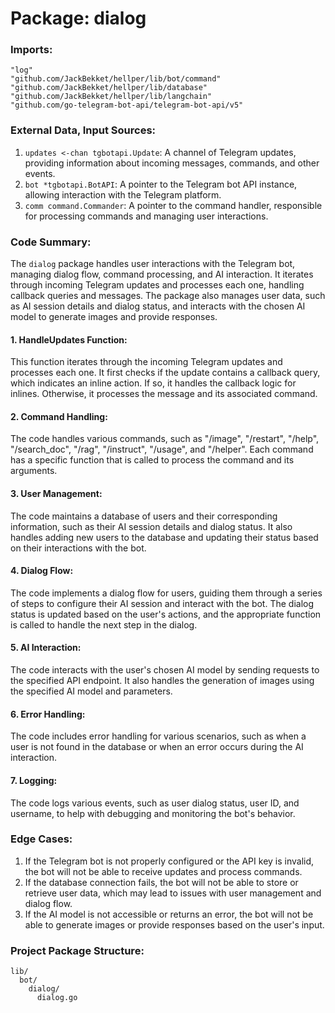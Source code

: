 # Package: dialog

### Imports:

```
"log"
"github.com/JackBekket/hellper/lib/bot/command"
"github.com/JackBekket/hellper/lib/database"
"github.com/JackBekket/hellper/lib/langchain"
"github.com/go-telegram-bot-api/telegram-bot-api/v5"
```

### External Data, Input Sources:

1. `updates <-chan tgbotapi.Update`: A channel of Telegram updates, providing information about incoming messages, commands, and other events.
2. `bot *tgbotapi.BotAPI`: A pointer to the Telegram bot API instance, allowing interaction with the Telegram platform.
3. `comm command.Commander`: A pointer to the command handler, responsible for processing commands and managing user interactions.

### Code Summary:

The `dialog` package handles user interactions with the Telegram bot, managing dialog flow, command processing, and AI interaction. It iterates through incoming Telegram updates and processes each one, handling callback queries and messages. The package also manages user data, such as AI session details and dialog status, and interacts with the chosen AI model to generate images and provide responses.

#### 1. HandleUpdates Function:

This function iterates through the incoming Telegram updates and processes each one. It first checks if the update contains a callback query, which indicates an inline action. If so, it handles the callback logic for inlines. Otherwise, it processes the message and its associated command.

#### 2. Command Handling:

The code handles various commands, such as "/image", "/restart", "/help", "/search_doc", "/rag", "/instruct", "/usage", and "/helper". Each command has a specific function that is called to process the command and its arguments.

#### 3. User Management:

The code maintains a database of users and their corresponding information, such as their AI session details and dialog status. It also handles adding new users to the database and updating their status based on their interactions with the bot.

#### 4. Dialog Flow:

The code implements a dialog flow for users, guiding them through a series of steps to configure their AI session and interact with the bot. The dialog status is updated based on the user's actions, and the appropriate function is called to handle the next step in the dialog.

#### 5. AI Interaction:

The code interacts with the user's chosen AI model by sending requests to the specified API endpoint. It also handles the generation of images using the specified AI model and parameters.

#### 6. Error Handling:

The code includes error handling for various scenarios, such as when a user is not found in the database or when an error occurs during the AI interaction.

#### 7. Logging:

The code logs various events, such as user dialog status, user ID, and username, to help with debugging and monitoring the bot's behavior.

### Edge Cases:

1. If the Telegram bot is not properly configured or the API key is invalid, the bot will not be able to receive updates and process commands.
2. If the database connection fails, the bot will not be able to store or retrieve user data, which may lead to issues with user management and dialog flow.
3. If the AI model is not accessible or returns an error, the bot will not be able to generate images or provide responses based on the user's input.

### Project Package Structure:

```
lib/
  bot/
    dialog/
      dialog.go
```

